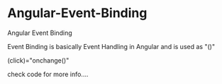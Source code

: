 # Angular-Event-Binding
Angular Event Binding

Event Binding is basically Event Handling in Angular and is used as "()" 


(click)="onchange()"


check code for more info....
